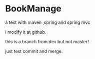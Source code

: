 # BookManage
a test with maven ,spring and spring mvc

i modify it at github.

this is a branch from dev but not master!

just test commit and merge.
